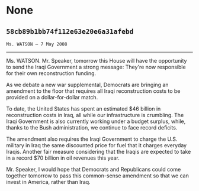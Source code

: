 # None
## `58cb89b1bb74f112e63e20e6a31afebd`
`Ms. WATSON — 7 May 2008`

---


Ms. WATSON. Mr. Speaker, tomorrow this House will have the 
opportunity to send the Iraqi Government a strong message: They're now 
responsible for their own reconstruction funding.

As we debate a new war supplemental, Democrats are bringing an 
amendment to the floor that requires all Iraqi reconstruction costs to 
be provided on a dollar-for-dollar match.

To date, the United States has spent an estimated $46 billion in 
reconstruction costs in Iraq, all while our infrastructure is 
crumbling. The Iraqi Government is also currently working under a 
budget surplus, while, thanks to the Bush administration, we continue 
to face record deficits.

The amendment also requires the Iraqi Government to charge the U.S. 
military in Iraq the same discounted price for fuel that it charges 
everyday Iraqis. Another fair measure considering that the Iraqis are 
expected to take in a record $70 billion in oil revenues this year.

Mr. Speaker, I would hope that Democrats and Republicans could come 
together tomorrow to pass this common-sense amendment so that we can 
invest in America, rather than Iraq.
